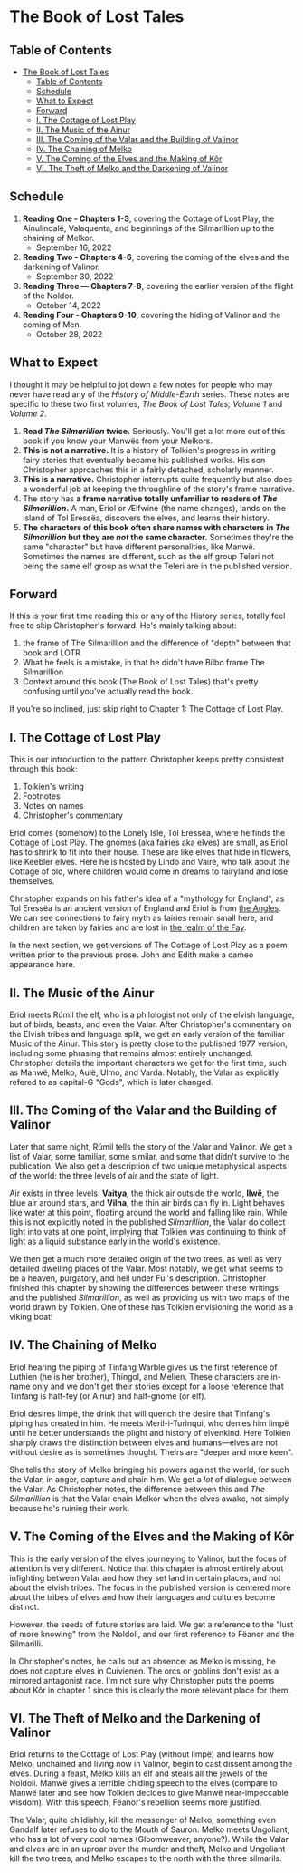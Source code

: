# The Book of Lost Tales

## Table of Contents
- [The Book of Lost Tales](#the-book-of-lost-tales)
  - [Table of Contents](#table-of-contents)
  - [Schedule](#schedule)
  - [What to Expect](#what-to-expect)
  - [Forward](#forward)
  - [I. The Cottage of Lost Play](#i-the-cottage-of-lost-play)
  - [II. The Music of the Ainur](#ii-the-music-of-the-ainur)
  - [III. The Coming of the Valar and the Building of Valinor](#iii-the-coming-of-the-valar-and-the-building-of-valinor)
  - [IV. The Chaining of Melko](#iv-the-chaining-of-melko)
  - [V. The Coming of the Elves and the Making of Kôr](#v-the-coming-of-the-elves-and-the-making-of-kôr)
  - [VI. The Theft of Melko and the Darkening of Valinor](#vi-the-theft-of-melko-and-the-darkening-of-valinor)

## Schedule

1. **Reading One - Chapters 1-3**, covering the Cottage of Lost Play, the Ainulindalë, Valaquenta, and beginnings of the Silmarillion up to the chaining of Melkor.
    * September 16, 2022
2. **Reading Two - Chapters 4-6**, covering the coming of the elves and the darkening of Valinor. 
    * September 30, 2022
3. **Reading Three — Chapters 7-8**, covering the earlier version of the flight of the Noldor.
    * October 14, 2022
4. **Reading Four - Chapters 9-10**, covering the hiding of Valinor and the coming of Men.
    * October 28, 2022

## What to Expect

I thought it may be helpful to jot down a few notes for people who may never have read any of the _History of Middle-Earth_ series. These notes are specific to these two first volumes, _The Book of Lost Tales, Volume 1_ and _Volume 2_. 

1. **Read _The Silmarillion_ twice.** Seriously. You'll get a lot more out of this book if you know your Manwës from your Melkors. 
2. **This is not a narrative.** It is a history of Tolkien's progress in writing fairy stories that eventually became his published works. His son Christopher approaches this in a fairly detached, scholarly manner. 
3. **This is a narrative.** Christopher interrupts quite frequently but also does a wonderful job at keeping the throughline of the story's frame narrative. 
4. The story has **a frame narrative totally unfamiliar to readers of _The Silmarillion_.** A man, Eriol or Ælfwine (the name changes), lands on the island of Tol Eressëa, discovers the elves, and learns their history. 
5. **The characters of this book often share names with characters in _The Silmarillion_ but they are _not_ the same character.** Sometimes they're the same "character" but have different personalities, like Manwë. Sometimes the names are different, such as the elf group Teleri not being the same elf group as what the Teleri are in the published version. 

## Forward
If this is your first time reading this or any of the History series, totally feel free to skip Christopher's forward. He's mainly talking about:

1. the frame of The Silmarillion and the difference of "depth" between that book and LOTR
2. What he feels is a mistake, in that he didn't have Bilbo frame The Silmarillion
3. Context around this book (The Book of Lost Tales) that's pretty confusing until you've actually read the book.

If you're so inclined, just skip right to Chapter 1: The Cottage of Lost Play. 

## I. The Cottage of Lost Play
This is our introduction to the pattern Christopher keeps pretty consistent through this book:
1. Tolkien's writing
2. Footnotes
3. Notes on names
4. Christopher's commentary

Eriol comes (somehow) to the Lonely Isle, Tol Eressëa, where he finds the Cottage of Lost Play. The gnomes (aka fairies aka elves) are small, as Eriol has to shrink to fit into their house. These are like elves that hide in flowers, like Keebler elves. Here he is hosted by Lindo and Vairë, who talk about the Cottage of old, where children would come in dreams to fairyland and lose themselves. 

Christopher expands on his father's idea of a "mythology for England", as Tol Eressëa is an ancient version of England and Eriol is from [the Angles](https://en.wikipedia.org/wiki/Angles). We can see connections to fairy myth as fairies remain small here, and children are taken by fairies and are lost in [the realm of the Fay](https://en.wikipedia.org/wiki/Fairyland). 

In the next section, we get versions of The Cottage of Lost Play as a poem written prior to the previous prose. John and Edith make a cameo appearance here.

## II. The Music of the Ainur
Eriol meets Rúmil the elf, who is a philologist not only of the elvish language, but of birds, beasts, and even the Valar. After Christopher's commentary on the Elvish tribes and language split, we get an early version of the familiar Music of the Ainur. This story is pretty close to the published 1977 version, including some phrasing that remains almost entirely unchanged. Christopher details the important characters we get for the first time, such as Manwë, Melko, Aulë, Ulmo, and Varda. Notably, the Valar as explicitly refered to as capital-G "Gods", which is later changed. 

## III. The Coming of the Valar and the Building of Valinor 
Later that same night, Rúmil tells the story of the Valar and Valinor. We get a list of Valar, some familiar, some similar, and some that didn't survive to the publication. We also get a description of two unique metaphysical aspects of the world: the three levels of air and the state of light. 

Air exists in three levels: **Vaitya**, the thick air outside the world, **Ilwë**, the blue air around stars, and **Vilna**, the thin air birds can fly in. Light behaves like water at this point, floating around the world and falling like rain. While this is not explicitly noted in the published _Silmarillion_, the Valar do collect light into vats at one point, implying that Tolkien was continuing to think of light as a liquid substance early in the world's existence.  

We then get a much more detailed origin of the two trees, as well as very detailed dwelling places of the Valar. Most notably, we get what seems to be a heaven, purgatory, and hell under Fui's description. Christopher finished this chapter by showing the differences between these writings and the published _Silmarillion_, as well as providing us with two maps of the world drawn by Tolkien. One of these has Tolkien envisioning the world as a viking boat! 

## IV. The Chaining of Melko

Eriol hearing the piping of Tinfang Warble gives us the first reference of Luthien (he is her brother), Thingol, and Melien. These characters are in-name only and we don't get their stories except for a loose reference that Tinfang is half-fey (or Ainur) and half-gnome (or elf).

Eriol desires limpë, the drink that will quench the desire that Tinfang's piping has created in him. He meets Meril-i-Turinqui, who denies him limpë until he better understands the plight and history of elvenkind. Here Tolkien sharply draws the distinction between elves and humans—elves are not without desire as is sometimes thought. Theirs are "deeper and more keen". 

She tells the story of Melko bringing his powers against the world, for such the Valar, in anger, capture and chain him. We get a *lot* of dialogue between the Valar. As Christopher notes, the difference between this and _The Silmarillion_ is that the Valar chain Melkor when the elves awake, not simply because he's ruining their work. 

## V. The Coming of the Elves and the Making of Kôr

This is the early version of the elves journeying to Valinor, but the focus of attention is very different. Notice that this chapter is almost entirely about infighting between Valar and how they set land in certain places, and not about the elvish tribes. The focus in the published version is centered more about the tribes of elves and how their languages and cultures become distinct. 

However, the seeds of future stories are laid. We get a reference to the "lust of more knowing" from the Noldoli, and our first reference to Fëanor and the Silmarilli.

In Christopher's notes, he calls out an absence: as Melko is missing, he does not capture elves in Cuivienen. The orcs or goblins don't exist as a mirrored antagonist race. I'm not sure why Christopher puts the poems about Kôr in chapter 1 since this is clearly the more relevant place for them. 

## VI. The Theft of Melko and the Darkening of Valinor

Eriol returns to the Cottage of Lost Play (without limpë) and learns how Melko, unchained and living now in Valinor, begin to cast dissent among the elves. During a feast, Melko kills an elf and steals all the jewels of the Noldoli. Manwë gives a terrible chiding speech to the elves (compare to Manwë later and see how Tolkien decides to give Manwë near-impeccable wisdom). With this speech, Fëanor's rebellion seems more justified.

The Valar, quite childishly, kill the messenger of Melko, something even Gandalf later refuses to do to the Mouth of Sauron. Melko meets Ungoliant, who has a lot of very cool names (Gloomweaver, anyone?). While the Valar and elves are in an uproar over the murder and theft, Melko and Ungoliant kill the two trees, and Melko escapes to the north with the three silmarils.